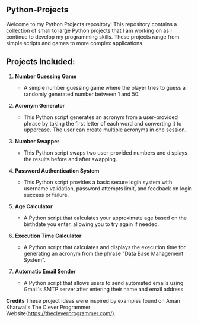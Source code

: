 ## Python-Projects
Welcome to my Python Projects repository! This repository contains a collection of small to large Python projects that I am working on as I continue to develop my programming skills. These projects range from simple scripts and games to more complex applications.


## Projects Included:

1. **Number Guessing Game**
   - A simple number guessing game where the player tries to guess a randomly generated number between 1 and 50.

2. **Acronym Generator**
   - This Python script generates an acronym from a user-provided phrase by taking the first letter of each word and converting it to uppercase. The user can create multiple acronyms in one session.

3. **Number Swapper**
   - This Python script swaps two user-provided numbers and displays the results before and after swapping.

4. **Password Authentication System**
   - This Python script provides a basic secure login system with username validation, password attempts limit, and feedback on login success or failure.
  
5. **Age Calculator**
   - A Python script that calculates your approximate age based on the birthdate you enter, allowing you to try again if needed.
  
6. **Execution Time Calculator**
   - A Python script that calculates and displays the execution time for generating an acronym from the phrase "Data Base Management System".

7. **Automatic Email Sender**
   - A Python script that allows users to send automated emails using Gmail's SMTP server after entering their name and email address.



**Credits**
These project ideas were inspired by examples found on Aman Kharwal's The Clever Programmer Website(https://thecleverprogrammer.com/).
